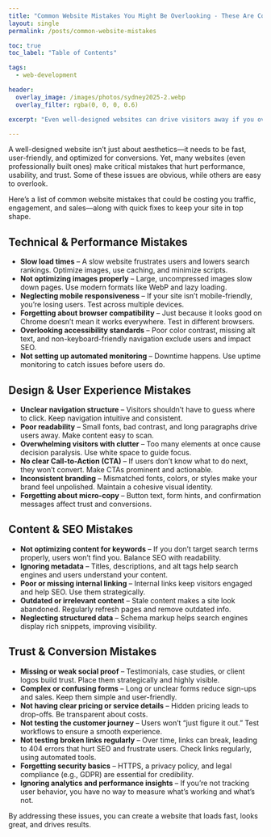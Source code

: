 ```yaml
---
title: "Common Website Mistakes You Might Be Overlooking - These Are Costing You Visitors and Hurt Your SEO!"
layout: single
permalink: /posts/common-website-mistakes

toc: true
toc_label: "Table of Contents"

tags:
  - web-development

header:
  overlay_image: /images/photos/sydney2025-2.webp
  overlay_filter: rgba(0, 0, 0, 0.6)

excerpt: "Even well-designed websites can drive visitors away if you overlook these common mistakes. From slow load times to missing CTAs, unclear navigation, and forgotten SEO basics—small details can make a big impact. Check this list to make sure your site isn't losing visitors and rankings for fixable reasons!"

---
```




A well-designed website isn’t just about aesthetics—it needs to be fast, user-friendly, and optimized for conversions. Yet, many websites (even professionally built ones) make critical mistakes that hurt performance, usability, and trust. Some of these issues are obvious, while others are easy to overlook.

Here’s a list of common website mistakes that could be costing you traffic, engagement, and sales—along with quick fixes to keep your site in top shape.

## Technical & Performance Mistakes

- **Slow load times** – A slow website frustrates users and lowers search rankings. Optimize images, use caching, and minimize scripts.
- **Not optimizing images properly** – Large, uncompressed images slow down pages. Use modern formats like WebP and lazy loading.
- **Neglecting mobile responsiveness** – If your site isn’t mobile-friendly, you’re losing users. Test across multiple devices.
- **Forgetting about browser compatibility** – Just because it looks good on Chrome doesn’t mean it works everywhere. Test in different browsers.
- **Overlooking accessibility standards** – Poor color contrast, missing alt text, and non-keyboard-friendly navigation exclude users and impact SEO.
- **Not setting up automated monitoring** – Downtime happens. Use uptime monitoring to catch issues before users do.

## Design & User Experience Mistakes

- **Unclear navigation structure** – Visitors shouldn’t have to guess where to click. Keep navigation intuitive and consistent.
- **Poor readability** – Small fonts, bad contrast, and long paragraphs drive users away. Make content easy to scan.
- **Overwhelming visitors with clutter** – Too many elements at once cause decision paralysis. Use white space to guide focus.
- **No clear Call-to-Action (CTA)** – If users don’t know what to do next, they won’t convert. Make CTAs prominent and actionable.
- **Inconsistent branding** – Mismatched fonts, colors, or styles make your brand feel unpolished. Maintain a cohesive visual identity.
- **Forgetting about micro-copy** – Button text, form hints, and confirmation messages affect trust and conversions.

## Content & SEO Mistakes

- **Not optimizing content for keywords** – If you don’t target search terms properly, users won’t find you. Balance SEO with readability.
- **Ignoring metadata** – Titles, descriptions, and alt tags help search engines and users understand your content.
- **Poor or missing internal linking** – Internal links keep visitors engaged and help SEO. Use them strategically.
- **Outdated or irrelevant content** – Stale content makes a site look abandoned. Regularly refresh pages and remove outdated info.
- **Neglecting structured data** – Schema markup helps search engines display rich snippets, improving visibility.

## Trust & Conversion Mistakes

- **Missing or weak social proof** – Testimonials, case studies, or client logos build trust. Place them strategically and highly visible.
- **Complex or confusing forms** – Long or unclear forms reduce sign-ups and sales. Keep them simple and user-friendly.
- **Not having clear pricing or service details** – Hidden pricing leads to drop-offs. Be transparent about costs.
- **Not testing the customer journey** – Users won’t “just figure it out.” Test workflows to ensure a smooth experience.
- **Not testing broken links regularly** – Over time, links can break, leading to 404 errors that hurt SEO and frustrate users. Check links regularly, using automated tools.
- **Forgetting security basics** – HTTPS, a privacy policy, and legal compliance (e.g., GDPR) are essential for credibility.
- **Ignoring analytics and performance insights** – If you’re not tracking user behavior, you have no way to measure what’s working and what’s not.

By addressing these issues, you can create a website that loads fast, looks great, and drives results. 

